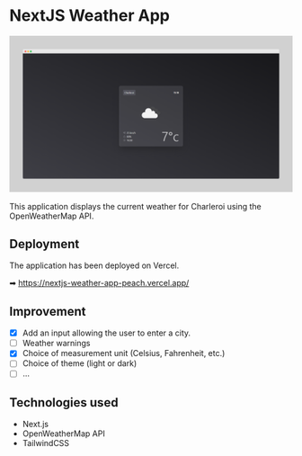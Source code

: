 # NextJS Weather App

![Banner](./Screenshot.png)

This application displays the current weather for Charleroi using the OpenWeatherMap API.

## Deployment

The application has been deployed on Vercel.

➡ https://nextjs-weather-app-peach.vercel.app/

## Improvement

- [x] Add an input allowing the user to enter a city.
- [ ] Weather warnings
- [x] Choice of measurement unit (Celsius, Fahrenheit, etc.)
- [ ] Choice of theme (light or dark)
- [ ] ...

## Technologies used

- Next.js
- OpenWeatherMap API
- TailwindCSS
